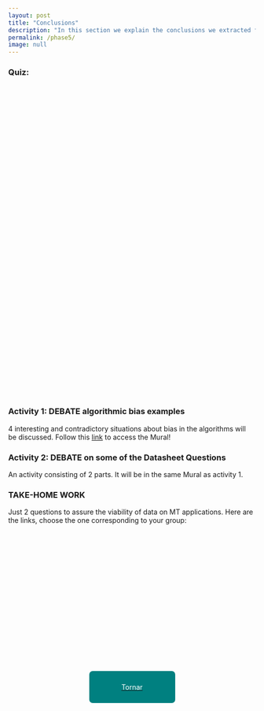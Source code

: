 ```yaml
---
layout: post
title: "Conclusions"
description: "In this section we explain the conclusions we extracted from the activities we had organized in the Algorithmic Research Session. "
permalink: /phase5/
image: null
---
```


### Quiz:

<div style="width: 100%; height:200px; display:flex; justify-content: center; align-items: center; margin-top: 15px; margin-bottom: 15px;">  
      <div style="background-image: url('../img/conclusions/1.png'); height:100%; width:80%; background-repeat: no-repeat; background-size: cover;"></div>
</div>

<div style="width: 100%; height:200px; display:flex; justify-content: center; align-items: center; margin-top: 15px; margin-bottom: 15px;">  
      <div style="background-image: url('../img/conclusions/2.png'); height:100%; width:80%; background-repeat: no-repeat; background-size: cover;"></div>
</div>

<div style="width: 100%; height:200px; display:flex; justify-content: center; align-items: center; margin-top: 15px; margin-bottom: 15px;">  
      <div style="background-image: url('../img/conclusions/3.png'); height:100%; width:80%; background-repeat: no-repeat; background-size: cover;"></div>
</div>

### Activity 1: DEBATE algorithmic bias examples
4 interesting and contradictory situations about bias in the algorithms will be discussed. Follow this [link](https://app.mural.co/t/biascommunity5219/m/biascommunity5219/1588433438781/ba8b369bccc9c0b9250d00c34af732c5dc931618) to access the Mural!

### Activity 2: DEBATE on some of the Datasheet Questions
An activity consisting of 2 parts. It will be in the same Mural as activity 1. 

### TAKE-HOME WORK
Just 2 questions to assure the viability of data on MT applications.
Here are the links, choose the one corresponding to your group:

<div style="width: 100%; height:200px; display:flex; justify-content: center; align-items: center; margin-top: 15px; margin-bottom: 15px;">  
      <div style="background-image: url('../img/conclusions/4.png'); height:100%; width:80%; background-repeat: no-repeat; background-size: cover;"></div>
</div>


<div style="width: 100%; height:200px; display:flex; justify-content: center; align-items: center; margin-top: 15px; margin-bottom: 15px;">  
    <a href="https://margaritageleta.github.io/TAED-bias/">
        <div style="background-color: teal; height:65px; width:175px;display: flex; justify-content: center; align-items: center; border-radius: 7px;">
            <p style="margin: 0; color: white;">Tornar</p>
        </div>
    </a>
</div>
